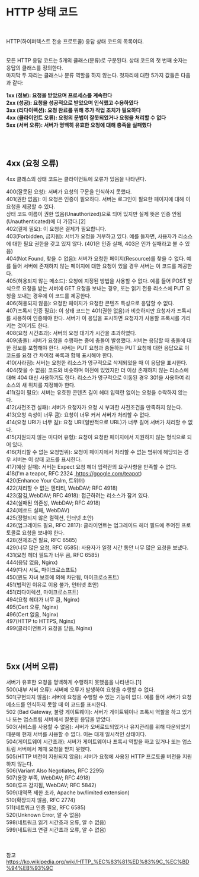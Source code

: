 # HTTP 상태 코드

<br>

HTTP(하이퍼텍스트 전송 프로토콜) 응답 상태 코드의 목록이다.
<br><br>

모든 HTTP 응답 코드는 5개의 클래스(분류)로 구분된다. 상태 코드의 첫 번째 숫자는 응답의 클래스를 정의한다.  <br>
마지막 두 자리는 클래스나 분류 역할을 하지 않는다. 첫자리에 대한 5가지 값들은 다음과 같다: <br>

**1xx (정보): 요청을 받았으며 프로세스를 계속한다 <br>
2xx (성공): 요청을 성공적으로 받았으며 인식했고 수용하였다 <br>
3xx (리다이렉션): 요청 완료를 위해 추가 작업 조치가 필요하다 <br>
4xx (클라이언트 오류): 요청의 문법이 잘못되었거나 요청을 처리할 수 없다 <br>
5xx (서버 오류): 서버가 명백히 유효한 요청에 대해 충족을 실패했다 <br>**

<br><br>
## 4xx (요청 오류)
4xx 클래스의 상태 코드는 클라이언트에 오류가 있음을 나타낸다.

400(잘못된 요청): 서버가 요청의 구문을 인식하지 못했다. <br>
401(권한 없음): 이 요청은 인증이 필요하다. 서버는 로그인이 필요한 페이지에 대해 이 요청을 제공할 수 있다.   <br>
상태 코드 이름이 권한 없음(Unauthorized)으로 되어 있지만 실제 뜻은 인증 안됨(Unauthenticated)에 더 가깝다.[2] <br>
402(결제 필요): 이 요청은 결제가 필요합니다. <br>
403(Forbidden, 금지됨): 서버가 요청을 거부하고 있다. 예를 들자면, 사용자가 리소스에 대한 필요 권한을 갖고 있지 않다. (401은 인증 실패, 403은 인가 실패라고 볼 수 있음) <br>
404(Not Found, 찾을 수 없음): 서버가 요청한 페이지(Resource)를 찾을 수 없다. 예를 들어 서버에 존재하지 않는 페이지에 대한 요청이 있을 경우 서버는 이 코드를 제공한다. <br>
405(허용되지 않는 메소드): 요청에 지정된 방법을 사용할 수 없다. 예를 들어 POST 방식으로 요청을 받는 서버에 GET 요청을 보내는 경우, 또는 읽기 전용 리소스에 PUT 요청을 보내는 경우에 이 코드를 제공한다. <br>
406(허용되지 않음): 요청한 페이지가 요청한 콘텐츠 특성으로 응답할 수 없다. <br>
407(프록시 인증 필요): 이 상태 코드는 401(권한 없음)과 비슷하지만 요청자가 프록시를 사용하여 인증해야 한다. 서버가 이 응답을 표시하면 요청자가 사용할 프록시를 가리키는 것이기도 한다. <br>
408(요청 시간초과): 서버의 요청 대기가 시간을 초과하였다. <br> 
409(충돌): 서버가 요청을 수행하는 중에 충돌이 발생했다. 서버는 응답할 때 충돌에 대한 정보를 포함해야 한다. 서버는 PUT 요청과 충돌하는 PUT 요청에 대한 응답으로 이 코드를 요청 간 차이점 목록과 함께 표시해야 한다. <br>
410(사라짐): 서버는 요청한 리소스가 영구적으로 삭제되었을 때 이 응답을 표시한다. 404(찾을 수 없음) 코드와 비슷하며 이전에 있었지만 더 이상 존재하지 않는 리소스에 대해 404 대신 사용하기도 한다. 
리소스가 영구적으로 이동된 경우 301을 사용하여 리소스의 새 위치를 지정해야 한다. <br>
411(길이 필요): 서버는 유효한 콘텐츠 길이 헤더 입력란 없이는 요청을 수락하지 않는다. <br>
412(사전조건 실패): 서버가 요청자가 요청 시 부과한 사전조건을 만족하지 않는다. <br>
413(요청 속성이 너무 큼): 요청이 너무 커서 서버가 처리할 수 없다. <br>
414(요청 URI가 너무 긺): 요청 URI(일반적으로 URL)가 너무 길어 서버가 처리할 수 없다. <br>
415(지원되지 않는 미디어 유형): 요청이 요청한 페이지에서 지원하지 않는 형식으로 되어 있다. <br>
416(처리할 수 없는 요청범위): 요청이 페이지에서 처리할 수 없는 범위에 해당되는 경우 서버는 이 상태 코드를 표시한다. <br>
417(예상 실패): 서버는 Expect 요청 헤더 입력란의 요구사항을 만족할 수 없다. <br>
418(I'm a teapot, RFC 2324 ,https://google.com/teapot) <br>
420(Enhance Your Calm, 트위터) <br>
422(처리할 수 없는 엔티티, WebDAV; RFC 4918) <br>
423(잠김,WebDAV; RFC 4918): 접근하려는 리소스가 잠겨 있다. <br>
424(실패된 의존성, WebDAV; RFC 4918) <br>
424(메쏘드 실패, WebDAV) <br>
425(정렬되지 않은 컬렉션, 인터넷 초안) <br>
426(업그레이드 필요, RFC 2817): 클라이언트는 업그레이드 헤더 필드에 주어진 프로토콜로 요청을 보내야 한다. <br>
428(전제조건 필요, RFC 6585) <br>
429(너무 많은 요청, RFC 6585): 사용자가 일정 시간 동안 너무 많은 요청을 보냈다. <br>
431(요청 헤더 필드가 너무 큼, RFC 6585) <br>
444(응답 없음, Nginx) <br> 
449(다시 시도, 마이크로소프트) <br>
450(윈도 자녀 보호에 의해 차단됨, 마이크로소프트) <br>
451(법적인 이유로 이용 불가, 인터넷 초안) <br>
451(리다이렉션, 마이크로소프트) <br>
494(요청 헤더가 너무 큼, Nginx) <br>
495(Cert 오류, Nginx) <br>
496(Cert 없음, Nginx) <br>
497(HTTP to HTTPS, Nginx) <br>
499(클라이언트가 요청을 닫음, Nginx) <br>

<br><br>

## 5xx (서버 오류)
서버가 유효한 요청을 명백하게 수행하지 못했음을 나타낸다.[1]
<br>
500(내부 서버 오류): 서버에 오류가 발생하여 요청을 수행할 수 없다. <br>
501(구현되지 않음): 서버에 요청을 수행할 수 있는 기능이 없다. 예를 들어 서버가 요청 메소드를 인식하지 못할 때 이 코드를 표시한다. <br>
502 (Bad Gateway, 불량 게이트웨이): 서버가 게이트웨이나 프록시 역할을 하고 있거나 또는 업스트림 서버에서 잘못된 응답을 받았다. <br>
503(서비스를 사용할 수 없음): 서버가 오버로드되었거나 유지관리를 위해 다운되었기 때문에 현재 서버를 사용할 수 없다. 이는 대개 일시적인 상태이다. <br>
504(게이트웨이 시간초과): 서버가 게이트웨이나 프록시 역할을 하고 있거나 또는 업스트림 서버에서 제때 요청을 받지 못했다. <br>
505(HTTP 버전이 지원되지 않음): 서버가 요청에 사용된 HTTP 프로토콜 버전을 지원하지 않는다. <br>
506(Variant Also Negotiates, RFC 2295) <br>
507(용량 부족, WebDAV; RFC 4918) <br>
508(루프 감지됨, WebDAV; RFC 5842) <br>
509(대역폭 제한 초과, Apache bw/limited extension) <br> 
510(확장되지 않음, RFC 2774) <br>
511(네트워크 인증 필요, RFC 6585) <br>
520(Unknown Error, 알 수 없음) <br>
598(네트워크 읽기 시간초과 오류, 알 수 없음) <br>
599(네트워크 연결 시간초과 오류, 알 수 없음) <br>

<br><br>
참고 
https://ko.wikipedia.org/wiki/HTTP_%EC%83%81%ED%83%9C_%EC%BD%94%EB%93%9C
